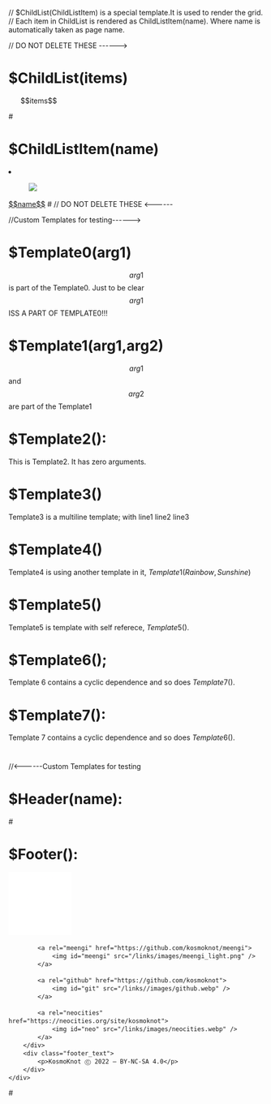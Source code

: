 // $ChildList(ChildListItem) is a special template.It is used to render the grid.
// Each item in ChildList is rendered as ChildListItem(name). Where name is automatically taken as page name.

// DO NOT DELETE THESE ------>
# $ChildList(items)
<ul class="childlist">$$items$$</ul>
#

# $ChildListItem(name)
<li><a href="$$name$$.html"><figure><img style="width: 150px;" src="/links/images/$$name$$.gif"></figure>$$name$$<caption></caption></a>
#
// DO NOT DELETE THESE <------

//Custom Templates for testing------>

# $Template0(arg1)
$$arg1$$ is part of the Template0. Just to be clear $$arg1$$ ISS A PART OF TEMPLATE0!!!
#

# $Template1(arg1,arg2)
$$arg1$$ and $$arg2$$ are part of the Template1
#

# $Template2():
This is Template2. It has zero arguments.
#

# $Template3()
Template3 is a multiline template;
with line1
line2
line3
#

# $Template4()
Template4 is using another template in it, $Template1(Rainbow,Sunshine)$
#

# $Template5()
Template5 is template with self referece, $Template5()$.
#

# $Template6();
Template 6 contains a cyclic dependence and so does $Template7()$.
#

# $Template7():
Template 7 contains a cyclic dependence and so does $Template6()$.
#

//<------Custom Templates for testing

# $Header(name):
<!DOCTYPE html>
<html>

<head>
    <meta charset="UTF-8">
    <meta name="description" content="Meengi demo website">
    <meta name="viewport" content="width=device-width, initial-scale=1.0, maximum-scale=1">
    <title>Meengi - $PageName()$ </title>
    <link rel="icon" href="/links/images/meengi.png" type="image/icon type">
    <link href="/links/style.css" rel="stylesheet" type="text/css" media="all">
</head>

<body>
#

# $Footer():
</body>
<footer>
    <div class="footerContainer">
        <div class="footer">
            <a rel="license" href="http://creativecommons.org/licenses/by-nc-sa/4.0/">
                <img id="cc" alt="Creative Commons License" src="/links/images/creative_commons_min.webp" />
            </a>

            <a rel="meengi" href="https://github.com/kosmoknot/meengi">
                <img id="meengi" src="/links/images/meengi_light.png" />
            </a>

            <a rel="github" href="https://github.com/kosmoknot">
                <img id="git" src="/links//images/github.webp" />
            </a>

            <a rel="neocities" href="https://neocities.org/site/kosmoknot">
                <img id="neo" src="/links/images/neocities.webp" />
            </a>
        </div>
        <div class="footer_text">
            <p>KosmoKnot Ⓒ 2022 — BY-NC-SA 4.0</p>
        </div>
    </div>
</footer>

</html>
# 